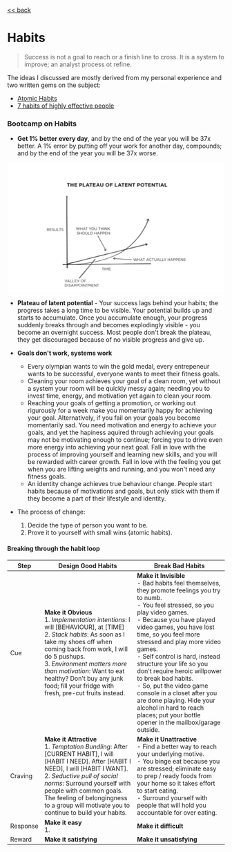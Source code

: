 [<< back](../index.md)

# Habits

> Success is not a goal to reach or a finish line to cross. It is a system to improve; an analyst process ot refine.

The ideas I discussed are mostly derived from my personal experience and two written gems on the subject:
- [Atomic Habits](https://amzn.to/36CLUeS)
- [7 habits of highly effective people](https://amzn.to/2smlRK9)


### Bootcamp on Habits
- **Get 1% better every day**, and by the end of the year you will be 37x better. A 1% error by putting off your work for another day, compounds; and by the end of the year you will be 37x worse.

![Plateau of latent potential](./assets/plateau-of-latent-potential.png)

- **Plateau of latent potential** - Your success lags behind your habits; the progress takes a long time to be visible. Your potential builds up and starts to accumulate. Once you accumulate enough, your progress suddenly breaks through and becomes explodingly visible - you become an overnight success. Most people don't break the plateau, they get discouraged because of no visible progress and give up.
- **Goals don't work, systems work**
  - Every olympian wants to win the gold medal, every entrepeneur wants to be successful, everyone wants to meet their fitness goals.
  - Cleaning your room achieves your goal of a clean room, yet without a system your room will be quickly messy again; needing you to invest time, energy, and motivation yet again to clean your room.
  - Reaching your goals of getting a promotion, or working out rigurously for a week make you momentarily happy for achieving your goal. Alternatively, if you fail on your goals you become momentarily sad. You need motivation and energy to achieve your goals, and yet the hapiness aquired through achieving your goals may not be motivating enough to continue; forcing you to drive even more energy into achieving your next goal. Fall in love with the process of improving yourself and learning new skills, and you will be rewarded with career growth. Fall in love with the feeling you get when you are lifting weights and running, and you won't need any fitness goals.
  - An identity change achieves true behaviour change. People start habits because of motivations and goals, but only stick with them if they become a part of their lifestyle and identity.
  
- The process of change:
  1. Decide the type of person you want to be.
  2. Prove it to yourself with small wins (atomic habits).
 
#### Breaking through the habit loop


| Step | Design Good Habits | Break Bad Habits |
|-------|--------|---------|
| Cue |  **Make it Obvious** <br> 1. _Implementation intentions_: I will [BEHAVIOUR], at [TIME] <br> 2. _Stack habits_: As soon as I take my shoes off when coming back from work, I will do 5 pushups. <br> 3. _Environment matters more than motivation_: Want to eat healthy? Don't buy any junk food; fill your fridge with fresh, pre-cut fruits instead. | **Make it Invisible** <br> - Bad habits feel themselves, they promote feelings you try to numb. <br> - You feel stressed, so you play video games. <br> - Because you have played video games, you have lost time, so you feel more stressed and play more video games. <br> - Self control is hard, instead structure your life so you don't require heroic willpower to break bad habits. <br> - So, put the video game console in a closet after you are done playing. Hide your alcohol in hard to reach places; put your bottle opener in the mailbox/garage outside.   |
| Craving | **Make it Attractive** <br> 1. _Temptation Bundling_: After [CURRENT HABIT], I will [HABIT I NEED]. After [HABIT I NEED], I will [HABIT I WANT]. <br> 2. _Seductive pull of social norms_: Surround yourself with people with common goals. The feeling of belongingness to a group will motivate you to continue to build your habits.  | **Make it Unattractive** <br> - Find a better way to reach your underlying motive. <br> - You binge eat because you are stressed; eliminate easy to prep / ready foods from your home so it takes effort to start eating. <br> - Surround yourself with people that will hold you accountable for over eating.
| Response | **Make it easy** <br> 1.  | **Make it difficult** |
| Reward | **Make it satisfying** | **Make it unsatisfying** |




  

  

